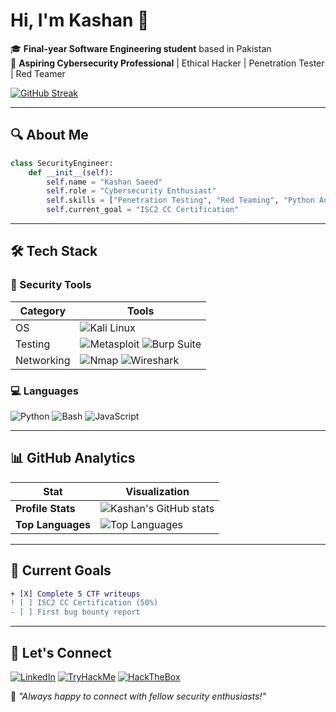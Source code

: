 # Hi, I'm Kashan 👋

🎓 **Final-year Software Engineering student** based in Pakistan  
🔐 **Aspiring Cybersecurity Professional** | Ethical Hacker | Penetration Tester | Red Teamer

[![GitHub Streak](https://streak-stats.demolab.com?user=kashan-miankhel14&theme=radical)](https://git.io/streak-stats)

---

## 🔍 About Me

```python
class SecurityEngineer:
    def __init__(self):
        self.name = "Kashan Saeed"
        self.role = "Cybersecurity Enthusiast"
        self.skills = ["Penetration Testing", "Red Teaming", "Python Automation"]
        self.current_goal = "ISC2 CC Certification"
```

---

## 🛠️ Tech Stack

### 🔐 Security Tools
| Category       | Tools                                                                 |
|----------------|----------------------------------------------------------------------|
| OS             | ![Kali Linux](https://img.shields.io/badge/Kali_Linux-557C94?style=flat&logo=kali-linux&logoColor=white) |
| Testing        | ![Metasploit](https://img.shields.io/badge/Metasploit-2596CD?style=flat&logo=metasploit&logoColor=white) ![Burp Suite](https://img.shields.io/badge/Burp_Suite-FF6633?style=flat&logo=burp-suite&logoColor=white) |
| Networking     | ![Nmap](https://img.shields.io/badge/Nmap-0E83CD?style=flat&logo=nmap&logoColor=white) ![Wireshark](https://img.shields.io/badge/Wireshark-1679A7?style=flat&logo=wireshark&logoColor=white) |

### 💻 Languages
![Python](https://img.shields.io/badge/Python-3776AB?style=for-the-badge&logo=python&logoColor=white)
![Bash](https://img.shields.io/badge/Bash-4EAA25?style=for-the-badge&logo=gnu-bash&logoColor=white)
![JavaScript](https://img.shields.io/badge/JavaScript-F7DF1E?style=for-the-badge&logo=javascript&logoColor=black)

---

## 📊 GitHub Analytics

| Stat | Visualization |
|------|--------------|
| **Profile Stats** | ![Kashan's GitHub stats](https://github-readme-stats.vercel.app/api?username=kashan-miankhel14&show_icons=true&theme=radical&include_all_commits=true) |
| **Top Languages** | ![Top Languages](https://github-readme-stats.vercel.app/api/top-langs/?username=kashan-miankhel14&layout=compact&theme=radical) |

---

## 🎯 Current Goals

```diff
+ [X] Complete 5 CTF writeups
! [ ] ISC2 CC Certification (50%)
- [ ] First bug bounty report
```

---

## 🔗 Let's Connect

[![LinkedIn](https://img.shields.io/badge/LinkedIn-0077B5?style=for-the-badge&logo=linkedin&logoColor=white)](https://www.linkedin.com/in/kashan-saeed-58568335b/)
[![TryHackMe](https://img.shields.io/badge/TryHackMe-212C42?style=for-the-badge&logo=tryhackme&logoColor=white)](https://tryhackme.com/p/kashanmiankhel922)
[![HackTheBox](https://img.shields.io/badge/HackTheBox-111927?style=for-the-badge&logo=hackthebox&logoColor=9FEF00)](https://app.hackthebox.com/profile/kashansaeed14)

💬 *"Always happy to connect with fellow security enthusiasts!"*
